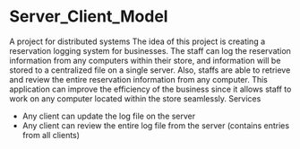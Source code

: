 # Server_Client_Model
 A project for distributed systems
The idea of this project is creating a reservation logging system for businesses. The staff can log the reservation information from any computers within their store, and information will be stored to a centralized file on a single server. 
Also, staffs are able to retrieve and review the entire reservation information from any computer.
This application can improve the efficiency of the business since it allows staff to work on any computer located within the store seamlessly. 
Services
-	Any client can update the log file on the server
-	Any client can review the entire log file from the server (contains entries from all clients)
